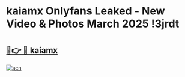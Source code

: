 # kaiamx Onlyfans Leaked - New Video & Photos March 2025 !3jrdt

# <h2><a href="https://k05yii.iuczelnia.edu.pl?title=kaiamx&ref=3jrdt">🔗👉 🔴 kaiamx</a></h2>

[![acn](https://github.com/user-attachments/assets/0f9c940e-d8b0-45ae-aac7-cd30a18b3e1c)](https://k05yii.iuczelnia.edu.pl?title=kaiamx&ref=3jrdt)

